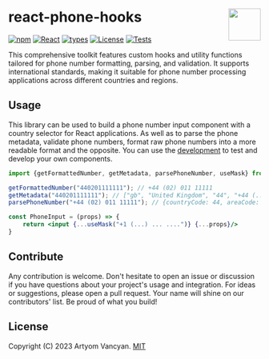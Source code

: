 # react-phone-hooks <img src="https://github.com/typesnippet.png" align="right" height="64" />

[![npm](https://img.shields.io/npm/v/react-phone-hooks)](https://www.npmjs.com/package/react-phone-hooks)
[![React](https://img.shields.io/badge/react-%E2%89%A516-blue)](https://www.npmjs.com/package/react-phone-hooks)
[![types](https://img.shields.io/npm/types/react-phone-hooks)](https://www.npmjs.com/package/react-phone-hooks)
[![License](https://img.shields.io/npm/l/react-phone-hooks)](https://github.com/typesnippet/react-phone-hooks/blob/master/LICENSE)
[![Tests](https://github.com/typesnippet/react-phone-hooks/actions/workflows/tests.yml/badge.svg)](https://github.com/typesnippet/react-phone-hooks/actions/workflows/tests.yml)

This comprehensive toolkit features custom hooks and utility functions tailored for phone number formatting, parsing,
and validation. It supports international standards, making it suitable for phone number processing applications across
different countries and regions.

## Usage

This library can be used to build a phone number input component with a country selector for React applications. As well
as to parse the phone metadata, validate phone numbers, format raw phone numbers into a more readable format and the
opposite. You can use the [development](./development) to test and develop your own components.

```jsx
import {getFormattedNumber, getMetadata, parsePhoneNumber, useMask} from "react-phone-hooks";

getFormattedNumber("440201111111"); // +44 (02) 011 11111
getMetadata("440201111111"); // ["gb", "United Kingdom", "44", "+44 (..) ... ....."]
parsePhoneNumber("+44 (02) 011 11111"); // {countryCode: 44, areaCode: "02", phoneNumber: "01111111", isoCode: "gb"}

const PhoneInput = (props) => {
    return <input {...useMask("+1 (...) ... ....")} {...props}/>
}
```

## Contribute

Any contribution is welcome. Don't hesitate to open an issue or discussion if you have questions about your project's
usage and integration. For ideas or suggestions, please open a pull request. Your name will shine on our contributors'
list. Be proud of what you build!

## License

Copyright (C) 2023 Artyom Vancyan. [MIT](https://github.com/typesnippet/react-phone-hooks/blob/master/LICENSE)
